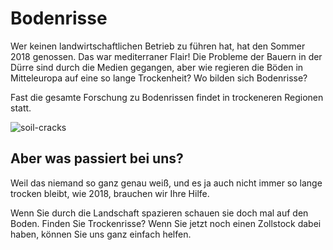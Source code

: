 Bodenrisse
==============

Wer keinen landwirtschaftlichen Betrieb zu führen hat, hat den Sommer 2018 genossen. 
Das war mediterraner Flair! Die Probleme der Bauern in der Dürre sind durch die Medien gegangen,
aber wie regieren die Böden in Mitteleuropa auf eine so lange Trockenheit? Wo bilden sich Bodenrisse?

Fast die gesamte Forschung zu Bodenrissen findet in trockeneren Regionen statt.

![soil-cracks](static/images/soil-cracks.jpg)

Aber was passiert bei uns?
-----------------------------

Weil das niemand so ganz genau weiß, und es ja auch nicht immer so lange trocken bleibt, wie 2018, 
brauchen wir Ihre Hilfe.

Wenn Sie durch die Landschaft spazieren schauen sie doch mal auf den Boden. Finden Sie Trockenrisse? 
Wenn Sie jetzt noch einen Zollstock dabei haben, können Sie uns ganz einfach helfen.  

 
